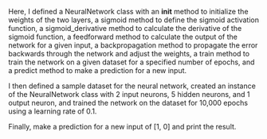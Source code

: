 Here, I defined a NeuralNetwork class with an __init__ method to initialize the weights of the two layers, a sigmoid method to define the sigmoid activation function, a sigmoid_derivative method to calculate the derivative of the sigmoid function, a feedforward method to calculate the output of the network for a given input, a backpropagation method to propagate the error backwards through the network and adjust the weights, a train method to train the network on a given dataset for a specified number of epochs, and a predict method to make a prediction for a new input.

I then defined a sample dataset for the neural network, created an instance of the NeuralNetwork class with 2 input neurons, 5 hidden neurons, and 1 output neuron, and trained the network on the dataset for 10,000 epochs using a learning rate of 0.1.

Finally, make a prediction for a new input of [1, 0] and print the result.